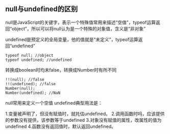 ## null与undefined的区别
null是JavaScript的关键字，表示一个特殊值常用来描述“空值”，typeof运算返回“object”，所以可以将null认为是一个特殊的对象值，含义是“非对象”
	
undefined是预定义的全局变量，他的值就是“未定义”，typeof运算返回“undefined”

	typeof null; //object
	typeof undefined; //undefined

转换成boolean时均未false，转换成Number时有所不同

	!!(null); //false
	!!(undefined); //false
	Number(null); 
	Number(undefined); //NaN

null常用来定义一个空值
undefined典型用法是：

1.变量被声明了，但没有赋值时，就扥估undefined。
2.调用函数时吗，应该提供的参数没有提供，该参数等于undefined
3.对象没有赋值的属性，改属性的值为undefined
4.函数没有返回值时，默认返回undefined。